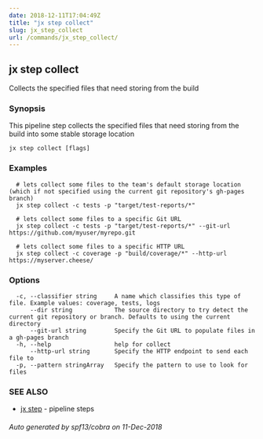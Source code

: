 ```yaml
---
date: 2018-12-11T17:04:49Z
title: "jx step collect"
slug: jx_step_collect
url: /commands/jx_step_collect/
---
```

## jx step collect

Collects the specified files that need storing from the build

### Synopsis

This pipeline step collects the specified files that need storing from the build into some stable storage location

```
jx step collect [flags]
```

### Examples

```
  # lets collect some files to the team's default storage location (which if not specified using the current git repository's gh-pages branch)
  jx step collect -c tests -p "target/test-reports/*"
  
  # lets collect some files to a specific Git URL
  jx step collect -c tests -p "target/test-reports/*" --git-url https://github.com/myuser/myrepo.git
  
  # lets collect some files to a specific HTTP URL
  jx step collect -c coverage -p "build/coverage/*" --http-url https://myserver.cheese/
```

### Options

```
  -c, --classifier string     A name which classifies this type of file. Example values: coverage, tests, logs
      --dir string            The source directory to try detect the current git repository or branch. Defaults to using the current directory
      --git-url string        Specify the Git URL to populate files in a gh-pages branch
  -h, --help                  help for collect
      --http-url string       Specify the HTTP endpoint to send each file to
  -p, --pattern stringArray   Specify the pattern to use to look for files
```

### SEE ALSO

* [jx step](/commands/jx_step/)	 - pipeline steps

###### Auto generated by spf13/cobra on 11-Dec-2018
